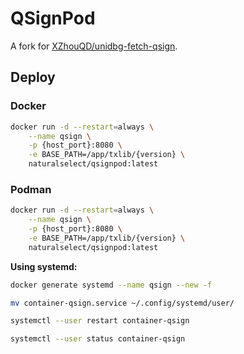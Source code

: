 # QSignPod

A fork for [XZhouQD/unidbg-fetch-qsign](https://github.com/XZhouQD/unidbg-fetch-qsign).

## Deploy

### Docker

```bash
docker run -d --restart=always \
    --name qsign \
    -p {host_port}:8080 \
    -e BASE_PATH=/app/txlib/{version} \
    naturalselect/qsignpod:latest
```

### Podman

```bash
docker run -d --restart=always \
    --name qsign \
    -p {host_port}:8080 \
    -e BASE_PATH=/app/txlib/{version} \
    naturalselect/qsignpod:latest
```

**Using systemd:**

```bash
docker generate systemd --name qsign --new -f

mv container-qsign.service ~/.config/systemd/user/

systemctl --user restart container-qsign

systemctl --user status container-qsign
```